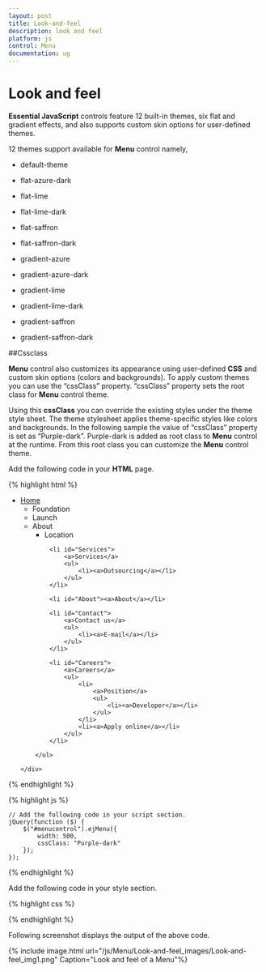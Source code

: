 ```yaml
---
layout: post
title: Look-and-feel
description: look and feel
platform: js
control: Menu
documentation: ug
---
```


# Look and feel

**Essential JavaScript** controls feature 12 built-in themes, six flat and gradient effects, and also supports custom skin options for user-defined themes.

12 themes support available for **Menu** control namely,

* default-theme

* flat-azure-dark

* flat-lime

* flat-lime-dark

* flat-saffron

* flat-saffron-dark

* gradient-azure

* gradient-azure-dark

* gradient-lime

* gradient-lime-dark

* gradient-saffron

* gradient-saffron-dark

##Cssclass

**Menu** control also customizes its appearance using user-defined **CSS** and custom skin options (colors and backgrounds). To apply custom themes you can use the “cssClass” property. “cssClass” property sets the root class for **Menu** control theme.

Using this **cssClass** you can override the existing styles under the theme style sheet. The theme stylesheet applies theme-specific styles like colors and backgrounds. In the following sample the value of “cssClass” property is set as “Purple-dark”. Purple-dark is added as root class to **Menu** control at the runtime. From this root class you can customize the **Menu** control theme.

Add the following code in your **HTML** page.

{% highlight html %}


<div>
    <div>
        <ul id="menucontrol">
            <li id="home">
                <a href="#">Home</a>
                <ul>
                    <li><a>Foundation</a></li>
                    <li><a>Launch</a></li>
                    <li>
                        <a>About</a>
                        <ul>
                            <li><a>Location</a></li>
                        </ul>
                    </li>
                </ul>
            </li>

            <li id="Services">
                <a>Services</a>
                <ul>
                    <li><a>Outsourcing</a></li>
                </ul>
            </li>

            <li id="About"><a>About</a></li>

            <li id="Contact">
                <a>Contact us</a>
                <ul>
                    <li><a>E-mail</a></li>
                </ul>
            </li>

            <li id="Careers">
                <a>Careers</a>
                <ul>
                    <li>
                        <a>Position</a>
                        <ul>
                            <li><a>Developer</a></li>
                        </ul>
                    </li>
                    <li><a>Apply online</a></li>
                </ul>
            </li>

        </ul>

    </div>

</div>

{% endhighlight %}

{% highlight js %}


    // Add the following code in your script section.
    jQuery(function ($) {
        $("#menucontrol").ejMenu({
            width: 500,
            cssClass: "Purple-dark"
        });
    });


{% endhighlight %}

Add the following code in your style section.

{% highlight css %}


<style type="text/css" class="cssStyles">
    .Purple-dark {
        background: pink;
    }

    .Purple-dark.e-horizontal .e-list > a {
            color: #4800ff;
     }
</style>


{% endhighlight %}



Following screenshot displays the output of the above code.

{% include image.html url="/js/Menu/Look-and-feel_images/Look-and-feel_img1.png" Caption="Look and feel of a Menu"%}

